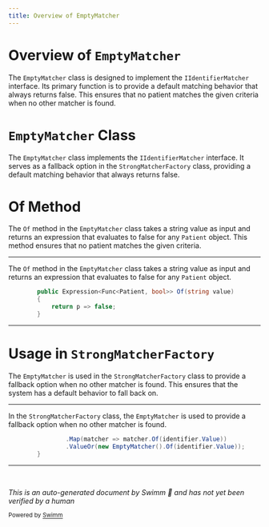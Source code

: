```yaml
---
title: Overview of EmptyMatcher
---
```

# Overview of <SwmToken path="src/In.ProjectEKA.HipLibrary/Matcher/StrongMatcherFactory.cs" pos="29:6:6" line-data="                .ValueOr(new EmptyMatcher().Of(identifier.Value));">`EmptyMatcher`</SwmToken>

The <SwmToken path="src/In.ProjectEKA.HipLibrary/Matcher/StrongMatcherFactory.cs" pos="29:6:6" line-data="                .ValueOr(new EmptyMatcher().Of(identifier.Value));">`EmptyMatcher`</SwmToken> class is designed to implement the <SwmToken path="src/In.ProjectEKA.HipLibrary/Matcher/EmptyMatcher.cs" pos="7:9:9" line-data="    public class EmptyMatcher : IIdentifierMatcher">`IIdentifierMatcher`</SwmToken> interface. Its primary function is to provide a default matching behavior that always returns false. This ensures that no patient matches the given criteria when no other matcher is found.

# <SwmToken path="src/In.ProjectEKA.HipLibrary/Matcher/StrongMatcherFactory.cs" pos="29:6:6" line-data="                .ValueOr(new EmptyMatcher().Of(identifier.Value));">`EmptyMatcher`</SwmToken> Class

The <SwmToken path="src/In.ProjectEKA.HipLibrary/Matcher/StrongMatcherFactory.cs" pos="29:6:6" line-data="                .ValueOr(new EmptyMatcher().Of(identifier.Value));">`EmptyMatcher`</SwmToken> class implements the <SwmToken path="src/In.ProjectEKA.HipLibrary/Matcher/EmptyMatcher.cs" pos="7:9:9" line-data="    public class EmptyMatcher : IIdentifierMatcher">`IIdentifierMatcher`</SwmToken> interface. It serves as a fallback option in the <SwmToken path="src/In.ProjectEKA.HipLibrary/Matcher/StrongMatcherFactory.cs" pos="10:5:5" line-data="    public class StrongMatcherFactory">`StrongMatcherFactory`</SwmToken> class, providing a default matching behavior that always returns false.

# Of Method

The <SwmToken path="src/In.ProjectEKA.HipLibrary/Matcher/EmptyMatcher.cs" pos="9:13:13" line-data="        public Expression&lt;Func&lt;Patient, bool&gt;&gt; Of(string value)">`Of`</SwmToken> method in the <SwmToken path="src/In.ProjectEKA.HipLibrary/Matcher/StrongMatcherFactory.cs" pos="29:6:6" line-data="                .ValueOr(new EmptyMatcher().Of(identifier.Value));">`EmptyMatcher`</SwmToken> class takes a string value as input and returns an expression that evaluates to false for any <SwmToken path="src/In.ProjectEKA.HipLibrary/Matcher/EmptyMatcher.cs" pos="9:7:7" line-data="        public Expression&lt;Func&lt;Patient, bool&gt;&gt; Of(string value)">`Patient`</SwmToken> object. This method ensures that no patient matches the given criteria.

<SwmSnippet path="/src/In.ProjectEKA.HipLibrary/Matcher/EmptyMatcher.cs" line="9">

---

The <SwmToken path="src/In.ProjectEKA.HipLibrary/Matcher/EmptyMatcher.cs" pos="9:13:13" line-data="        public Expression&lt;Func&lt;Patient, bool&gt;&gt; Of(string value)">`Of`</SwmToken> method in the <SwmToken path="src/In.ProjectEKA.HipLibrary/Matcher/StrongMatcherFactory.cs" pos="29:6:6" line-data="                .ValueOr(new EmptyMatcher().Of(identifier.Value));">`EmptyMatcher`</SwmToken> class takes a string value as input and returns an expression that evaluates to false for any <SwmToken path="src/In.ProjectEKA.HipLibrary/Matcher/EmptyMatcher.cs" pos="9:7:7" line-data="        public Expression&lt;Func&lt;Patient, bool&gt;&gt; Of(string value)">`Patient`</SwmToken> object.

```c#
        public Expression<Func<Patient, bool>> Of(string value)
        {
            return p => false;
        }
```

---

</SwmSnippet>

# Usage in <SwmToken path="src/In.ProjectEKA.HipLibrary/Matcher/StrongMatcherFactory.cs" pos="10:5:5" line-data="    public class StrongMatcherFactory">`StrongMatcherFactory`</SwmToken>

The <SwmToken path="src/In.ProjectEKA.HipLibrary/Matcher/StrongMatcherFactory.cs" pos="29:6:6" line-data="                .ValueOr(new EmptyMatcher().Of(identifier.Value));">`EmptyMatcher`</SwmToken> is used in the <SwmToken path="src/In.ProjectEKA.HipLibrary/Matcher/StrongMatcherFactory.cs" pos="10:5:5" line-data="    public class StrongMatcherFactory">`StrongMatcherFactory`</SwmToken> class to provide a fallback option when no other matcher is found. This ensures that the system has a default behavior to fall back on.

<SwmSnippet path="/src/In.ProjectEKA.HipLibrary/Matcher/StrongMatcherFactory.cs" line="28">

---

In the <SwmToken path="src/In.ProjectEKA.HipLibrary/Matcher/StrongMatcherFactory.cs" pos="10:5:5" line-data="    public class StrongMatcherFactory">`StrongMatcherFactory`</SwmToken> class, the <SwmToken path="src/In.ProjectEKA.HipLibrary/Matcher/StrongMatcherFactory.cs" pos="29:6:6" line-data="                .ValueOr(new EmptyMatcher().Of(identifier.Value));">`EmptyMatcher`</SwmToken> is used to provide a fallback option when no other matcher is found.

```c#
                .Map(matcher => matcher.Of(identifier.Value))
                .ValueOr(new EmptyMatcher().Of(identifier.Value));
        }
```

---

</SwmSnippet>

&nbsp;

*This is an auto-generated document by Swimm 🌊 and has not yet been verified by a human*

<SwmMeta version="3.0.0" repo-id="Z2l0aHViJTNBJTNBaGlwLXNlcnZpY2UlM0ElM0FTd2ltbS1EZW1v" repo-name="hip-service"><sup>Powered by [Swimm](/)</sup></SwmMeta>
